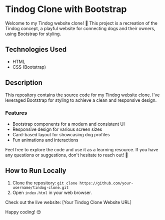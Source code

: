 # Tindog Clone with Bootstrap

Welcome to my Tindog website clone! 🐾 This project is a recreation of the Tindog concept, a playful website for connecting dogs and their owners, using Bootstrap for styling.

## Technologies Used
- HTML
- CSS (Bootstrap)

## Description
This repository contains the source code for my Tindog website clone. I've leveraged Bootstrap for styling to achieve a clean and responsive design.

### Features
- Bootstrap components for a modern and consistent UI
- Responsive design for various screen sizes
- Card-based layout for showcasing dog profiles
- Fun animations and interactions

Feel free to explore the code and use it as a learning resource. If you have any questions or suggestions, don't hesitate to reach out! 🐶

## How to Run Locally
1. Clone the repository: `git clone https://github.com/your-username/tindog-clone.git`
2. Open `index.html` in your web browser.

Check out the live website: [Your Tindog Clone Website URL]

Happy coding! 😊
